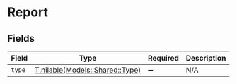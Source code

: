 # Report


## Fields

| Field                                                          | Type                                                           | Required                                                       | Description                                                    |
| -------------------------------------------------------------- | -------------------------------------------------------------- | -------------------------------------------------------------- | -------------------------------------------------------------- |
| `type`                                                         | [T.nilable(Models::Shared::Type)](../../models/shared/type.md) | :heavy_minus_sign:                                             | N/A                                                            |